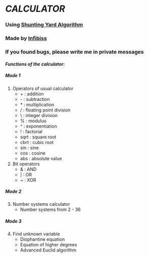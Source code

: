 # **_CALCULATOR_**
### **Using [Shunting Yard Algorithm](https://en.wikipedia.org/wiki/Shunting-yard_algorithm)**
### **Made by [Infibiss](https://github.com/Infibiss?tab=repositories)**
### If you found bugs, please write me in private messages

#### _Functions of the calculator:_

##### Mode 1
1. Operators of usual calculator
	- \+ : addition
	- \- : subtraction
	- \* : multiplication
	- / : floating point division
	- \\ : integer division
	- % : modulus
	- ^ : exponentiation
	- \! : factorial
	- sqrt : square root
	- cbrt : cubic root
	- sin : sine
	- cos : cosine
	- abs : absolute value
2. Bit operators
	- & : AND
	- | : OR
	- ~ : XOR

##### Mode 2
3. Number systems calculator
	- Number systems from 2 - 36

##### Mode 3
4. Find unknown variable
    - Diophantine equation
    - Equation of higher degrees
    - Advanced Euclid algorithm



